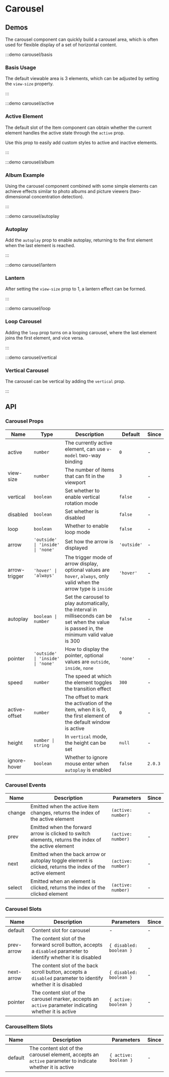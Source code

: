 # Carousel

## Demos

The carousel component can quickly build a carousel area, which is often used for flexible display of a set of horizontal content.

:::demo carousel/basis

### Basis Usage

The default viewable area is 3 elements, which can be adjusted by setting the `view-size` property.

:::

:::demo carousel/active

### Active Element

The default slot of the Item component can obtain whether the current element handles the active state through the `active` prop.

Use this prop to easily add custom styles to active and inactive elements.

:::

:::demo carousel/album

### Album Example

Using the carousel component combined with some simple elements can achieve effects similar to photo albums and picture viewers (two-dimensional concentration detection).

:::

:::demo carousel/autoplay

### Autoplay

Add the `autoplay` prop to enable autoplay, returning to the first element when the last element is reached.

:::

:::demo carousel/lantern

### Lantern

After setting the `view-size` prop to 1, a lantern effect can be formed.

:::

:::demo carousel/loop

### Loop Carousel

Adding the `loop` prop turns on a looping carousel, where the last element joins the first element, and vice versa.

:::

:::demo carousel/vertical

### Vertical Carousel

The carousel can be vertical by adding the `vertical` prop.

:::

## API

### Carousel Props

| Name          | Type                              | Description                                                                                                                                 | Default     | Since   |
| ------------- | --------------------------------- | ------------------------------------------------------------------------------------------------------------------------------------------- | ----------- | ------- |
| active        | `number`                          | The currently active element, can use `v-model` two-way binding                                                                             | `0`         | -       |
| view-size     | `number`                          | The number of items that can fit in the viewport                                                                                            | `3`         | -       |
| vertical      | `boolean`                         | Set whether to enable vertical rotation mode                                                                                                | `false`     | -       |
| disabled      | `boolean`                         | Set whether is disabled                                                                                                                     | `false`     | -       |
| loop          | `boolean`                         | Whether to enable loop mode                                                                                                                 | `false`     | -       |
| arrow         | `'outside' \| 'inside' \| 'none'` | Set how the arrow is displayed                                                                                                              | `'outside'` | -       |
| arrow-trigger | `'hover' \| 'always'`             | The trigger mode of arrow display, optional values ​​are `hover`, `always`, only valid when the arrow type is `inside`                      | `'hover'`   | -       |
| autoplay      | `boolean \| number`               | Set the carousel to play automatically, the interval in milliseconds can be set when the value is passed in, the minimum valid value is 300 | `false`     | -       |
| pointer       | `'outside' \| 'inside' \| 'none'` | How to display the pointer, optional values ​​are `outside`, `inside`, `none`                                                               | `'none'`    | -       |
| speed         | `number`                          | The speed at which the element toggles the transition effect                                                                                | `300`       | -       |
| active-offset | `number`                          | The offset to mark the activation of the item, when it is 0, the first element of the default window is active                              | `0`         | -       |
| height        | `number \| string`                | In `vertical` mode, the height can be set                                                                                                   | `null`      | -       |
| ignore-hover  | `boolean`                         | Whether to ignore mouse enter when `autoplay` is enabled                                                                                    | `false`     | `2.0.3` |

### Carousel Events

| Name   | Description                                                                                                | Parameters         | Since |
| ------ | ---------------------------------------------------------------------------------------------------------- | ------------------ | ----- |
| change | Emitted when the active item changes, returns the index of the active element                              | `(active: number)` | -     |
| prev   | Emitted when the forward arrow is clicked to switch elements, returns the index of the active element      | `(active: number)` | -     |
| next   | Emitted when the back arrow or autoplay toggle element is clicked, returns the index of the active element | `(active: number)` | -     |
| select | Emitted when an element is clicked, returns the index of the clicked element                               | `(active: number)` | -     |

### Carousel Slots

| Name       | Description                                                                                                      | Parameters              | Since |
| ---------- | ---------------------------------------------------------------------------------------------------------------- | ----------------------- | ----- |
| default    | Content slot for carousel                                                                                        | -                       | -     |
| prev-arrow | The content slot of the forward scroll button, accepts a `disabled` parameter to identify whether it is disabled | `{ disabled: boolean }` | -     |
| next-arrow | The content slot of the back scroll button, accepts a `disabled` parameter to identify whether it is disabled    | `{ disabled: boolean }` | -     |
| pointer    | The content slot of the carousel marker, accepts an `active` parameter indicating whether it is active           | `{ active: boolean }`   | -     |

### CarouselItem Slots

| Name    | Description                                                                                              | Parameters            | Since |
| ------- | -------------------------------------------------------------------------------------------------------- | --------------------- | ----- |
| default | The content slot of the carousel element, accepts an `active` parameter to indicate whether it is active | `{ active: boolean }` | -     |
